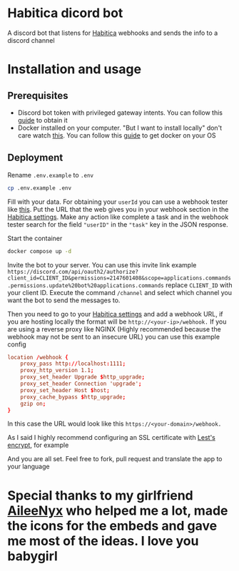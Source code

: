 # Habitica dicord bot

A discord bot that listens for [Habitica](https://habitica.com) webhooks and sends the info to a discord channel

# Installation and usage
 
## Prerequisites 
- Discord bot token with privileged gateway intents. You can follow this [guide](https://www.writebots.com/discord-bot-token/) to obtain it 
- Docker installed on your computer. "But I want to install locally" don't care watch [this](https://www.youtube.com/watch?v=J0NuOlA2xDc). You can follow this [guide](https://docs.docker.com/get-docker/) to get docker on your OS 

## Deployment

Rename ``.env.example`` to ``.env``
```bash
cp .env.example .env
```
Fill with your data. For obtaining your ``userId`` you can use a webhook tester like [this](https://typedwebhook.tools). Put the URL that the web gives you in your webhook section in the [Habitica settings](https://habitica.com/user/settings/site). Make any action like complete a task and in the webhook tester search for the field ``"userID"`` in the ``"task"`` key in the JSON response.

Start the container

```bash
docker compose up -d
```

Invite the bot to your server. You can use this invite link example ``https://discord.com/api/oauth2/authorize?client_id=CLIENT_ID&permissions=2147601408&scope=applications.commands.permissions.update%20bot%20applications.commands`` replace ``CLIENT_ID`` with your client ID. Execute the command ``/channel`` and select which channel you want the bot to send the messages to.

Then you need to go to your [Habitica settings](https://habitica.com/user/settings/site) and add a webhook URL, if you are hosting locally the format will be ``http://<your-ip>/webhook.`` If you are using a reverse proxy like NGINX (Highly recommended because the webhook may not be sent to an insecure URL) you can use this example config

```conf
location /webhook {
	proxy_pass http://localhost:1111;
	proxy_http_version 1.1;
	proxy_set_header Upgrade $http_upgrade;
	proxy_set_header Connection 'upgrade';
	proxy_set_header Host $host;
	proxy_cache_bypass $http_upgrade;
	gzip on;
}
```
In this case the URL would look like this ``https://<your-domain>/webhook.``

As I said I highly recommend configuring an SSL certificate with [Lest's encrypt](https://www.digitalocean.com/community/tutorials/how-to-use-certbot-standalone-mode-to-retrieve-let-s-encrypt-ssl-certificates-on-ubuntu-16-04), for example 

And you are all set. Feel free to fork, pull request and translate the app to your language

# Special thanks to my girlfriend [AileeNyx](https://github.com/AileeNyx) who helped me a lot, made the icons for the embeds and gave me most of the ideas. I love you babygirl


